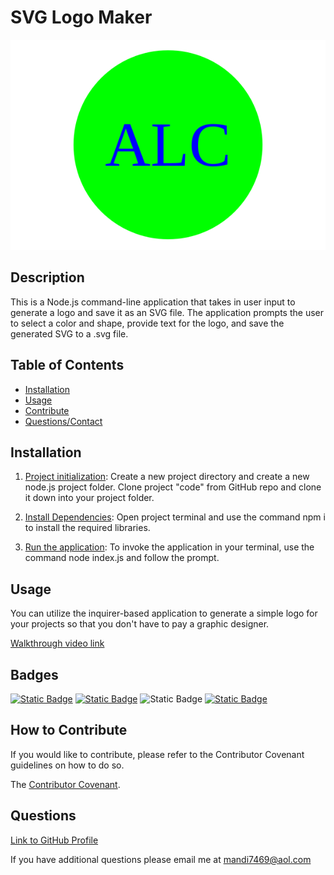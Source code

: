 # SVG Logo Maker  

![alt text](examples/circle-logo.svg)

## Description

This is a Node.js command-line application that takes in user input to generate a logo and save it as an SVG file. The application prompts the user to select a color and shape, provide text for the logo, and save the generated SVG to a .svg file.

## Table of Contents

- [Installation](#installation)
- [Usage](#usage)
- [Contribute](#how-to-contribute)
- [Questions/Contact](#questions)


## Installation

1. <u>Project initialization</u>: Create a new project directory and create a new node.js project folder. Clone project "code" from GitHub repo and clone it down into your project folder.

2. <u>Install Dependencies</u>: Open project terminal and use the command npm i to install the required libraries.

3. <u>Run the application</u>: To invoke the application in your terminal, use the command node index.js and follow the prompt.

## Usage

You can utilize the inquirer-based application to generate a simple logo for your projects so that you don't have to pay a graphic designer.

[Walkthrough video link](https://drive.google.com/file/d/1jgl9_uwQXjhocPaFKiaU2EMhKSNe1saS/view?usp=sharing)

## Badges

[![Static Badge](https://img.shields.io/badge/npm_inquirer-8.2.4-green)](https://www.npmjs.com/package/inquirer#installation) [![Static Badge](https://img.shields.io/badge/GitHub-mandi7469-blue)](https://github.com/mandi7469) ![Static Badge](https://img.shields.io/badge/JavaScript-100%25-yellow) [![Static Badge](https://img.shields.io/badge/npm-jest-lime%20green)](https://jestjs.io/docs/getting-started)


## How to Contribute

If you would like to contribute, please refer to the Contributor Covenant guidelines on how to do so.

The [Contributor Covenant](https://www.contributor-covenant.org/).


## Questions

[Link to GitHub Profile](https://github.com/mandi7469)

If you have additional questions please email me at mandi7469@aol.com